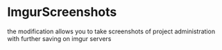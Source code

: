# ImgurScreenshots
 the modification allows you to take screenshots of project administration with further saving on imgur servers
